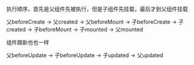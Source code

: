 执行顺序，首先是父组件先被执行，但是子组件先挂载，最后才到父组件挂载

父beforeCreate -> 父created -> 父beforeMount -> 子beforeCreate -> 子created -> 子beforeMount -> 子mounted -> 父mounted

组件跟新也也一样

父beforeUpdate -> 子beforeUpdate -> 子updated -> 父updated
